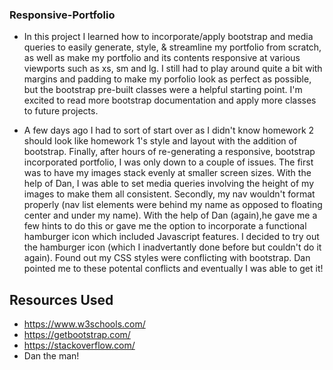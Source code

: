 ### Responsive-Portfolio

- In this project I learned how to incorporate/apply bootstrap and media queries to easily generate, style, & streamline my portfolio from scratch, as well as make my portfolio and its contents responsive at various viewports such as xs, sm and lg. I still had to play around quite a bit with margins and padding to make my porfolio look as perfect as possible, but the bootstrap pre-built classes were a helpful starting point. I'm excited to read more bootstrap documentation and apply more classes to future projects.

- A few days ago I had to sort of start over as I didn't know homework 2 should look like homework 1's style and layout with the addition of bootstrap. Finally, after hours of re-generating a responsive, bootstrap incorporated portfolio, I was only down to a couple of issues. The first was to have my images stack evenly at smaller screen sizes. With the help of Dan, I was able to set media queries involving the height of my images to make them all consistent. Secondly, my nav wouldn't format properly (nav list elements were behind my name as opposed to floating center and under my name). With the help of Dan (again),he gave me a few hints to do this or gave me the option to incorporate a functional hamburger icon which included Javascript features. I decided to try out the hamburger icon (which I inadvertantly done before but couldn't do it again). Found out my CSS styles were conflicting with bootstrap. Dan pointed me to these potental conflicts and eventually I was able to get it!

## Resources Used
- https://www.w3schools.com/
- https://getbootstrap.com/
- https://stackoverflow.com/
- Dan the man!